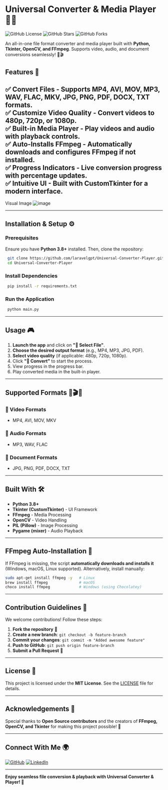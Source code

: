 # Universal Converter & Media Player 🎥🎵

![GitHub License](https://img.shields.io/github/license/yourusername/yourrepository)
![GitHub Stars](https://img.shields.io/github/stars/yourusername/yourrepository?style=social)
![GitHub Forks](https://img.shields.io/github/forks/yourusername/yourrepository?style=social)

An all-in-one file format converter and media player built with **Python, Tkinter, OpenCV, and FFmpeg**. Supports video, audio, and document conversions seamlessly! 🔄🎬

## Features 🚀
✅ **Convert Files** - Supports **MP4, AVI, MOV, MP3, WAV, FLAC, MKV, JPG, PNG, PDF, DOCX, TXT** formats.  
✅ **Customize Video Quality** - Convert videos to **480p, 720p, or 1080p**.  
✅ **Built-in Media Player** - Play videos and audio with playback controls.  
✅ **Auto-Installs FFmpeg** - Automatically downloads and configures **FFmpeg** if not installed.  
✅ **Progress Indicators** - Live conversion progress with percentage updates.  
✅ **Intuitive UI** - Built with **CustomTkinter** for a modern interface.  
---
Visual Image
![image](https://github.com/user-attachments/assets/40221080-ee58-43c1-9375-c907037c6eee)

---
## Installation & Setup ⚙️
### Prerequisites
Ensure you have **Python 3.8+** installed. Then, clone the repository:
```sh
 git clone https://github.com/laravelgpt/Universal-Converter-Player.git
 cd Universal-Converter-Player
```

### Install Dependencies
```sh
 pip install -r requirements.txt
```

### Run the Application
```sh
 python main.py
```

---
## Usage 🎮
1. **Launch the app** and click on **"📂 Select File"**.
2. **Choose the desired output format** (e.g., MP4, MP3, JPG, PDF).
3. **Select video quality** (if applicable: 480p, 720p, 1080p).
4. Click **"🔄 Convert"** to start the process.
5. View progress in the progress bar.
6. Play converted media in the built-in player.

---
## Supported Formats 🎵🎬📄
### 🎥 Video Formats
- MP4, AVI, MOV, MKV

### 🎵 Audio Formats
- MP3, WAV, FLAC

### 📄 Document Formats
- JPG, PNG, PDF, DOCX, TXT

---
## Built With 🛠️
- **Python 3.8+**
- **Tkinter (CustomTkinter)** - UI Framework
- **FFmpeg** - Media Processing
- **OpenCV** - Video Handling
- **PIL (Pillow)** - Image Processing
- **Pygame (mixer)** - Audio Playback

---
## FFmpeg Auto-Installation 🎯
If FFmpeg is missing, the script **automatically downloads and installs it** (Windows, macOS, Linux supported). Alternatively, install manually:
```sh
sudo apt-get install ffmpeg -y   # Linux
brew install ffmpeg              # macOS
choco install ffmpeg             # Windows (using Chocolatey)
```

---
## Contribution Guidelines 🤝
We welcome contributions! Follow these steps:
1. **Fork the repository** 📌
2. **Create a new branch**: `git checkout -b feature-branch`
3. **Commit your changes**: `git commit -m "Added awesome feature"`
4. **Push to GitHub**: `git push origin feature-branch`
5. **Submit a Pull Request** 🚀

---
## License 📜
This project is licensed under the **MIT License**. See the [LICENSE](LICENSE) file for details.

---
## Acknowledgements 🙌
Special thanks to **Open Source contributors** and the creators of **FFmpeg, OpenCV, and Tkinter** for making this project possible! 💙

---
## Connect With Me 🌍
[![GitHub](https://img.shields.io/badge/GitHub-YourUsername-black?style=flat&logo=github)](https://github.com/yourusername)
[![LinkedIn](https://img.shields.io/badge/LinkedIn-YourProfile-blue?style=flat&logo=linkedin)](https://linkedin.com/in/yourprofile)

---

**Enjoy seamless file conversion & playback with Universal Converter & Player! 🚀**

